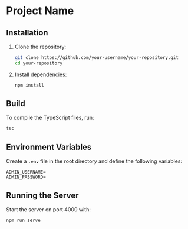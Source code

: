 # Project Name

## Installation

1. Clone the repository:
   ```sh
   git clone https://github.com/your-username/your-repository.git
   cd your-repository
   ```
2. Install dependencies:
   ```sh
   npm install
   ```

## Build

To compile the TypeScript files, run:
```sh
tsc
```

## Environment Variables

Create a `.env` file in the root directory and define the following variables:
```
ADMIN_USERNAME=
ADMIN_PASSWORD=
```

## Running the Server

Start the server on port 4000 with:
```sh
npm run serve
```

